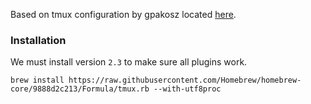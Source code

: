 Based on tmux configuration by gpakosz located [here](https://github.com/gpakosz/.tmux).

### Installation

We must install version `2.3` to make sure all plugins work.

``` shell
brew install https://raw.githubusercontent.com/Homebrew/homebrew-core/9888d2c213/Formula/tmux.rb --with-utf8proc
```
